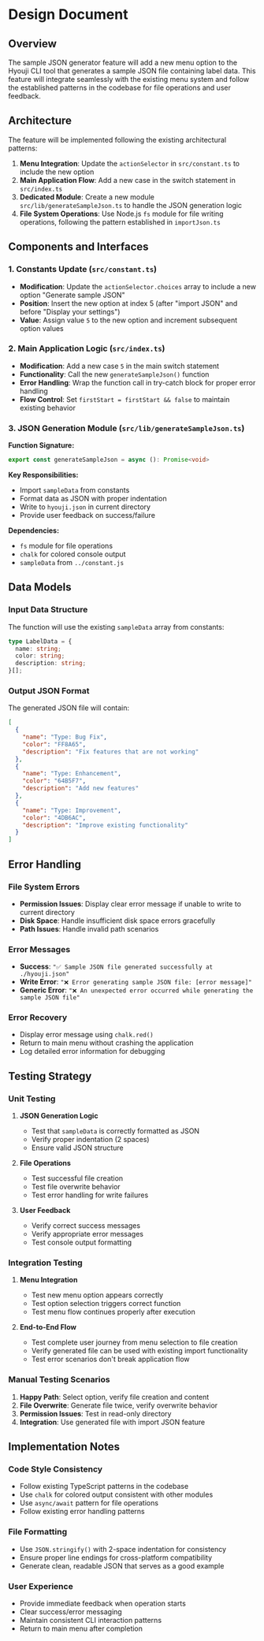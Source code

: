 # Design Document

## Overview

The sample JSON generator feature will add a new menu option to the Hyouji CLI tool that generates a sample JSON file containing label data. This feature will integrate seamlessly with the existing menu system and follow the established patterns in the codebase for file operations and user feedback.

## Architecture

The feature will be implemented following the existing architectural patterns:

1. **Menu Integration**: Update the `actionSelector` in `src/constant.ts` to include the new option
2. **Main Application Flow**: Add a new case in the switch statement in `src/index.ts`
3. **Dedicated Module**: Create a new module `src/lib/generateSampleJson.ts` to handle the JSON generation logic
4. **File System Operations**: Use Node.js `fs` module for file writing operations, following the pattern established in `importJson.ts`

## Components and Interfaces

### 1. Constants Update (`src/constant.ts`)

- **Modification**: Update the `actionSelector.choices` array to include a new option "Generate sample JSON"
- **Position**: Insert the new option at index 5 (after "import JSON" and before "Display your settings")
- **Value**: Assign value `5` to the new option and increment subsequent option values

### 2. Main Application Logic (`src/index.ts`)

- **Modification**: Add a new case `5` in the main switch statement
- **Functionality**: Call the new `generateSampleJson()` function
- **Error Handling**: Wrap the function call in try-catch block for proper error handling
- **Flow Control**: Set `firstStart = firstStart && false` to maintain existing behavior

### 3. JSON Generation Module (`src/lib/generateSampleJson.ts`)

**Function Signature:**

```typescript
export const generateSampleJson = async (): Promise<void>
```

**Key Responsibilities:**

- Import `sampleData` from constants
- Format data as JSON with proper indentation
- Write to `hyouji.json` in current directory
- Provide user feedback on success/failure

**Dependencies:**

- `fs` module for file operations
- `chalk` for colored console output
- `sampleData` from `../constant.js`

## Data Models

### Input Data Structure

The function will use the existing `sampleData` array from constants:

```typescript
type LabelData = {
  name: string;
  color: string;
  description: string;
}[];
```

### Output JSON Format

The generated JSON file will contain:

```json
[
  {
    "name": "Type: Bug Fix",
    "color": "FF8A65",
    "description": "Fix features that are not working"
  },
  {
    "name": "Type: Enhancement",
    "color": "64B5F7",
    "description": "Add new features"
  },
  {
    "name": "Type: Improvement",
    "color": "4DB6AC",
    "description": "Improve existing functionality"
  }
]
```

## Error Handling

### File System Errors

- **Permission Issues**: Display clear error message if unable to write to current directory
- **Disk Space**: Handle insufficient disk space errors gracefully
- **Path Issues**: Handle invalid path scenarios

### Error Messages

- **Success**: `"✅ Sample JSON file generated successfully at ./hyouji.json"`
- **Write Error**: `"❌ Error generating sample JSON file: [error message]"`
- **Generic Error**: `"❌ An unexpected error occurred while generating the sample JSON file"`

### Error Recovery

- Display error message using `chalk.red()`
- Return to main menu without crashing the application
- Log detailed error information for debugging

## Testing Strategy

### Unit Testing

1. **JSON Generation Logic**
   - Test that `sampleData` is correctly formatted as JSON
   - Verify proper indentation (2 spaces)
   - Ensure valid JSON structure

2. **File Operations**
   - Test successful file creation
   - Test file overwrite behavior
   - Test error handling for write failures

3. **User Feedback**
   - Verify correct success messages
   - Verify appropriate error messages
   - Test console output formatting

### Integration Testing

1. **Menu Integration**
   - Test new menu option appears correctly
   - Test option selection triggers correct function
   - Test menu flow continues properly after execution

2. **End-to-End Flow**
   - Test complete user journey from menu selection to file creation
   - Verify generated file can be used with existing import functionality
   - Test error scenarios don't break application flow

### Manual Testing Scenarios

1. **Happy Path**: Select option, verify file creation and content
2. **File Overwrite**: Generate file twice, verify overwrite behavior
3. **Permission Issues**: Test in read-only directory
4. **Integration**: Use generated file with import JSON feature

## Implementation Notes

### Code Style Consistency

- Follow existing TypeScript patterns in the codebase
- Use `chalk` for colored output consistent with other modules
- Use `async/await` pattern for file operations
- Follow existing error handling patterns

### File Formatting

- Use `JSON.stringify()` with 2-space indentation for consistency
- Ensure proper line endings for cross-platform compatibility
- Generate clean, readable JSON that serves as a good example

### User Experience

- Provide immediate feedback when operation starts
- Clear success/error messaging
- Maintain consistent CLI interaction patterns
- Return to main menu after completion
